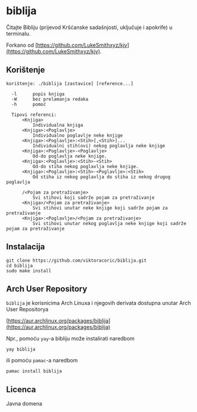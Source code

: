 # biblija

Čitajte Bibliju (prijevod Kršćanske sadašnjosti, uključuje i apokrife) u terminalu.

Forkano od [https://github.com/LukeSmithxyz/kjv](https://github.com/LukeSmithxyz/kjv).


## Korištenje

    korištenje: ./biblija [zastavice] [reference...]

      -l      popis knjiga
      -W      bez prelamanja redaka
      -h      pomoć

      Tipovi referenci:
          <Knjiga>
              Individualna knjiga
          <Knjiga>:<Poglavlje>
              Individualno poglavlje neke knjige
          <Knjiga>:<Poglavlje>:<Stih>[,<Stih>]...
              Individualni stih(ovi) nekog poglavlja neke knjige
          <Knjiga>:<Poglavlje>-<Poglavlje>
              Od-do poglavlja neke knjige.
          <Knjiga>:<Poglavlje>:<Stih>-<Stih>
              Od-do stiha nekog poglavlja neke knjige.
          <Knjiga>:<Poglavlje>:<Stih>-<Poglavlje>:<Stih>
              Od stiha iz nekog poglavlja do stiha iz nekog drugog poglavlja

          /<Pojam za pretraživanje>
              Svi stihovi koji sadrže pojam za pretraživanje
          <Knjiga>/<Pojam za pretraživanje>
              Svi stihovi unutar neke knjige koji sadrže pojam za pretraživanje
          <Knjiga>:<Poglavlje>/<Pojam za pretraživanje>
              Svi stihovi unutar nekog poglavlja neke knjige koji sadrže pojam za pretraživanje

## Instalacija

    git clone https://github.com/viktoracoric/biblija.git
    cd biblija
    sudo make install

## Arch User Repository

`biblija` je korisnicima Arch Linuxa i njegovih derivata dostupna unutar Arch User Repositorya

[https://aur.archlinux.org/packages/biblija](https://aur.archlinux.org/packages/biblija)

Npr., pomoću `yay`-a bibliju može instalirati naredbom

```
yay biblija
```

ili pomoću `pamac`-a naredbom

```
pamac install biblija
```

## Licenca

Javna domena
